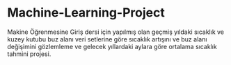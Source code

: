 # Machine-Learning-Project
Makine Öğrenmesine Giriş dersi için yapılmış olan geçmiş yıldaki sıcaklık ve kuzey kutubu buz alanı veri setlerine göre sıcaklık artışını ve buz alanı değişimini gözlemleme ve gelecek yıllardaki aylara göre ortalama sıcaklık tahmini projesi.
